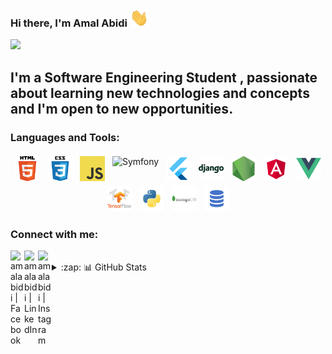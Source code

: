 ### Hi there, I'm Amal Abidi  <img src="https://github.com/ABSphreak/ABSphreak/blob/master/gifs/Hi.gif" width="30px">

 <a href="https://github.com/DenverCoder1/readme-typing-svg"><img src="https://readme-typing-svg.herokuapp.com?lines=Software+Engineering+Student;Full+Stack+Developer;Data%20Science%20Enthusiast;Always%20Learning&center=false&width=500&height=50"></a>
 
## I'm a Software Engineering Student , passionate about learning  new technologies and concepts  and I'm open to new opportunities.

### Languages and Tools:


<p align="center">
<img src="https://raw.githubusercontent.com/github/explore/80688e429a7d4ef2fca1e82350fe8e3517d3494d/topics/html/html.png" alt="HTML5" height="40" style="vertical-align:top; margin:4px">
<img src="https://raw.githubusercontent.com/github/explore/80688e429a7d4ef2fca1e82350fe8e3517d3494d/topics/css/css.png" alt="CSS3" height="40" style="vertical-align:top; margin:4px">
<img src="https://raw.githubusercontent.com/github/explore/80688e429a7d4ef2fca1e82350fe8e3517d3494d/topics/javascript/javascript.png" alt="JS" height="40" style="vertical-align:top; margin:4px">
   <img src="https://iconape.com/wp-content/files/ds/99775/svg/symfony.svg" alt="Symfony" height="40" style="vertical-align:top; margin:4px">
<img src="https://raw.githubusercontent.com/github/explore/80688e429a7d4ef2fca1e82350fe8e3517d3494d/topics/flutter/flutter.png" alt="Flutter" height="40" style="vertical-align:top; margin:4px">
<img src="https://raw.githubusercontent.com/github/explore/80688e429a7d4ef2fca1e82350fe8e3517d3494d/topics/django/django.png" alt="React" height="40" style="vertical-align:top; margin:4px">
<img src="https://raw.githubusercontent.com/github/explore/80688e429a7d4ef2fca1e82350fe8e3517d3494d/topics/nodejs/nodejs.png" alt="NodeJS" height="40" style="vertical-align:top; margin:4px">
<img src="https://raw.githubusercontent.com/github/explore/80688e429a7d4ef2fca1e82350fe8e3517d3494d/topics/angular/angular.png" alt="Angular" height="40" style="vertical-align:top; margin:4px">
 <img src="https://raw.githubusercontent.com/github/explore/80688e429a7d4ef2fca1e82350fe8e3517d3494d/topics/vue/vue.png" alt="Angular" height="40" style="vertical-align:top; margin:4px">
<img src="https://raw.githubusercontent.com/github/explore/80688e429a7d4ef2fca1e82350fe8e3517d3494d/topics/tensorflow/tensorflow.png" alt="Angular" height="40" style="vertical-align:top; margin:4px">
 <img src="https://raw.githubusercontent.com/github/explore/80688e429a7d4ef2fca1e82350fe8e3517d3494d/topics/python/python.png" alt="Angular" height="40" style="vertical-align:top; margin:4px">
<img src="https://raw.githubusercontent.com/github/explore/80688e429a7d4ef2fca1e82350fe8e3517d3494d/topics/mongodb/mongodb.png" alt="MongoDB" height="40" style="vertical-align:top; margin:4px">
<img src="https://raw.githubusercontent.com/github/explore/80688e429a7d4ef2fca1e82350fe8e3517d3494d/topics/sql/sql.png" alt="SQL" height="40" style="vertical-align:top; margin:4px">
</p>



### Connect with me:

[<img align="left" alt="amalabidi | Facebook" width="22px" src="https://cdn.jsdelivr.net/npm/simple-icons@v3/icons/facebook.svg" />][facebook]
[<img align="left" alt="amalabidi | LinkedIn" width="22px" src="https://cdn.jsdelivr.net/npm/simple-icons@v3/icons/linkedin.svg" />][linkedin]
[<img align="left" alt="amalabidi | Instagram" width="22px" src="https://cdn.jsdelivr.net/npm/simple-icons@v3/icons/instagram.svg" />][instagram]


<br />
<details>
  <summary>:zap: 📊 GitHub Stats</summary>

[![Anurag's GitHub stats](https://github-readme-stats.vercel.app/api?username=amalabidi&show_icons=true&theme=nightowl&count_private=true)](https://github.com/anuraghazra/github-readme-stats)

</details>

[facebook]: https://www.facebook.com/jade.weasly/
[linkedin]: https://www.linkedin.com/in/amalabidi/
[instagram]: https://www.instagram.com/amalabiidi/
